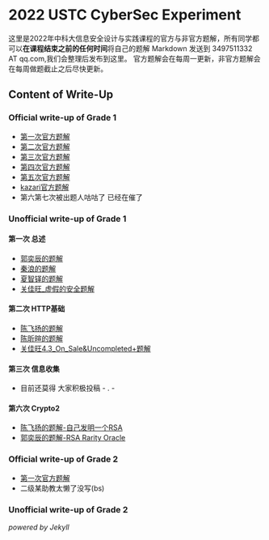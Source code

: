 # 2022 USTC CyberSec Experiment
这里是2022年中科大信息安全设计与实践课程的官方与非官方题解，所有同学都可以**在课程结束之前的任何时间**将自己的题解 Markdown 发送到 3497511332 AT qq.com,我们会整理后发布到这里。 官方题解会在每周一更新，非官方题解会在每周做题截止之后尽快更新。

## Content of Write-Up
### Official write-up of Grade 1
- [第一次官方题解](./officialwp1/20220321)
- [第二次官方题解](./officialwp1/20220328)
- [第三次官方题解](./officialwp1/20220402)
- [第四次官方题解](./officialwp1/20220411)
- [第五次官方题解](./officialwp1/20220418)
- [kazari官方题解](./officialwp1/kazari)
- 第六第七次被出题人咕咕了 已经在催了
### Unofficial write-up of Grade 1
#### 第一次 总述
- [郭奕辰的题解](./unofficialwp1/1/guoyichen)
- [秦浪的题解](./unofficialwp1/1/qinlang)
- [夏智铎的题解](./unofficialwp1/1/xiazhiduo)
- [关佳旺_虚假的安全题解](./unofficialwp1/1/guanjiawang)
#### 第二次 HTTP基础
- [陈飞扬的题解](./unofficialwp1/2/chenfeiyang)
- [陈昕暄的题解](./unofficialwp1/2/chenxinxuan)
- [关佳旺4.3_On_Sale&Uncompleted+题解](./unofficialwp1/2/guanjiawang)

#### 第三次 信息收集

- 目前还莫得 大家积极投稿 - . -

#### 第六次 Crypto2

- [陈飞扬的题解-自己发明一个RSA](./unofficialwp1/6/cfy)
- [郭奕辰的题解-RSA Rarity Oracle](./unofficialwp1/6/gyc)

### Official write-up of Grade 2
- [第一次官方题解](./officialwp2/20220321)
- 二级某助教太懒了没写(bs)
### Unofficial write-up of Grade 2

_powered by Jekyll_

